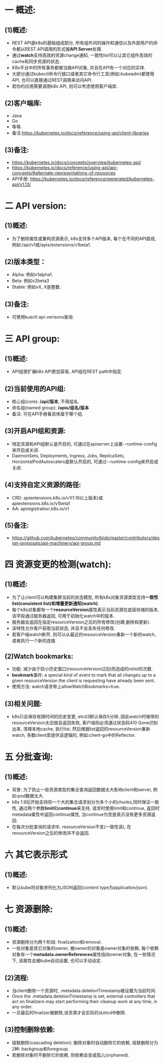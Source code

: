 # 一 概述:
## (1)概述:
- REST API是k8s的基础组成部分, 所有组件间的操作和通信以及外部用户的命令都以REST API调用的形式被**API Server**处理.
- 通过**watch**支持高效的资源change通知, 一致性list可以让其它组件高效的cache和同步资源的状态.
- K8s平台中的所有事务都被当做API对象, 并且在API有一个对应的实体.
- 大部分通过kubectl命令行接口或者其它命令行工具(例如:kubeadm)都使用API, 也可以直接通过REST调用来访问API.
- 若你的应用需要调用k8s API, 则可以考虑使用客户端库.

## (2)客户端库:
- Java
- Go
- 等等.
- 备注:https://kubernetes.io/docs/reference/using-api/client-libraries

## (3)备注:
- https://kubernetes.io/docs/concepts/overview/kubernetes-api/
- https://kubernetes.io/docs/reference/using-api/api-concepts/#alternate-representations-of-resources
- API手册: https://kubernetes.io/docs/reference/generated/kubernetes-api/v1.13/

# 二 API version:
## (1)概述:
- 为了删除属性或重构资源表示, k8s支持多个API版本, 每个在不同的API路径, 例如:/api/v1或/apis/extensions/v1beta1.

## (2)版本类型：
- Alpha: 例如v1alpha1.
- Beta: 例如v2beta3
- Stable: 例如vX, X是整数.

## (3)备注:
- 可使用kuectl api-verisons查询.

# 三 API group:
## (1)概述:
- API组使扩展k8s API更加容易, API组在REST path中指定.

## (2)当前使用的API组:
- 核心组(core): **/api/版本**, 不用组名.
- 命名组(named group): **/apis/组名/版本**
- 备注: 可在API手册看具体属于哪个组.

## (3)开启API组和资源:
- 特定资源和API组默认是开启的, 可通过在apiserver上设置--runtime-config来开启或关闭.
- DaemonSets, Deployments, Ingress, Jobs, ReplicaSets, HorizontalPodAutoscalers是默认开启的, 可通过--runtime-config来开启或关闭.

## (4)支持自定义资源的路径:
- CRD: apiextensions.k8s.io/v1(1.16以上版本)或apiextensions.k8s.io/v1beta1
- AA: apiregistration.k8s.io/v1

## (5)备注:
- https://github.com/kubernetes/community/blob/master/contributors/design-proposals/api-machinery/api-group.md

# 四 资源变更的检测(watch):
## (1)概述:
- 为了让client可以构建集群当前的状态模型, 所有k8s对象资源类型支持**一致性list(consistent list)**和**增量更新通知(watch)**.
- 每个k8s对象都有一个**resourceVersion**属性表示当前资源在底层存储的版本, 该字段通过服务器返回, 可用于初始化watch中的版本.
- 服务器会返回在指定resourceVersion之后的所有修改(创建,删除和更新).
- 该特性允许客户获取当前状态, 并且不会丢失任何修改.
- 若客户端watch断开, 则可以从最近的resourceVersion重新一个新的watch, 或者执行一个新的连接.

## (2)Watch bookmarks:
- 功能: 减少由于较小历史窗口(resourceVersion过旧)而造成的relist的次数.
- **bookmark**事件: a special kind of event to mark that all changes up to a given resourceVersion the client is requesting have already been sent.
- 使用方法: watch请求带上allowWatchBookmarks=true.

## (3)相关问题:
- k8s只会保存有限时间的历史变更, etcd3默认保存5分钟, 因此watch时候带的resourceVersion太旧就会返回失败, 客户端则必须通过状态码410 Gone识别出来, 清理本地cache, 执行list, 然后根据list返回的resourceVersion重新watch, 多数client库提供该逻辑的, 例如:client-go中的Reflector.

# 五 分批查询:
## (1)概述:
- 背景: 为了防止一些资源类型的集合查询返回数据太大影响client和server, 例如:pod数据太大.
- k8s 1.9后开始支持将一个大的集合请求划分为多个小的chunks,同时保证一致性, 通过两个参数**limit**和**continue**来支持, 请求时使用limit和continue, 返回时metadata属性中返回continue属性, 当continue为空是表示没有更多资源返回.
- 在每次分批查询的请求中, resourceVersion不变(一致性读), 在resourceVersion之后的修改并不会返回.

# 六 其它表示形式
## (1)概述:
- 默认kube将对象序列化为JSON返回(content type为applicaiton/json).

# 七 资源删除:
## (1)概述:
- 资源删除分为两个阶段: finalization和removal.
- 一些对象是其它对象的owner, 被owner的对象是owner对象的依赖, 每个依赖对象有一个**metadata.ownerReferences**属性指向owner对象, 在一些情况下, 该属性会被kube自动设置, 也可以手动设定.

## (2)流程:
- 当client删除一个资源时, .metadata.deletionTimestamp被设置为当前时间.
- Once the .metadata.deletionTimestamp is set, external controllers that act on finalizers may start performing their cleanup work at any time, in any order.
- 一旦最后的finalizer被删除,该资源才会实际的从etcd中删除.

## (3)控制删除依赖:
- 级联删除(cascading deletion): 删除对象时自动删除它的依赖, 级联删除分为2种: backgroup和foregroup.
- 若删除对象时不删除它的依赖, 则依赖会变成孤儿(orphaned).
